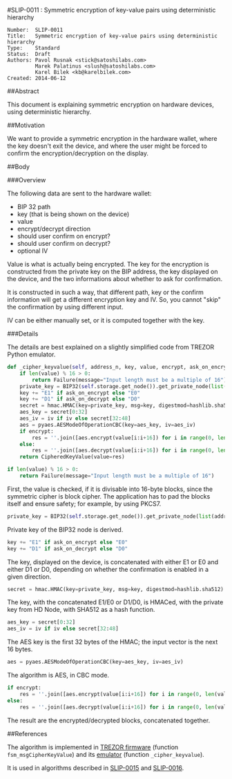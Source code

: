 #SLIP-0011 : Symmetric encryption of key-value pairs using deterministic hierarchy

```
Number:  SLIP-0011
Title:   Symmetric encryption of key-value pairs using deterministic hierarchy
Type:    Standard
Status:  Draft
Authors: Pavol Rusnak <stick@satoshilabs.com>
         Marek Palatinus <slush@satoshilabs.com>
         Karel Bilek <kb@karelbilek.com>
Created: 2014-06-12
```

##Abstract

This document is explaining symmetric encryption on hardware devices, using deterministic hierarchy.

##Motivation

We want to provide a symmetric encryption in the hardware wallet, where the key doesn't exit the device, and where the user might be forced to confirm the encryption/decryption on the display.

##Body

###Overview

The following data are sent to the hardware wallet:

* BIP 32 path
* key (that is being shown on the device)
* value
* encrypt/decrypt direction
* should user confirm on encrypt?
* should user confirm on decrypt?
* optional IV

Value is what is actually being encrypted. The key for the encryption is constructed from the private key on the BIP address, the key displayed on the device, and the two informations about whether to ask for confirmation.

It is constructed in such a way, that different path, key or the confirm information will get a different encryption key and IV. So, you cannot "skip" the confirmation by using different input.

IV can be either manually set, or it is computed together with the key.

###Details

The details are best explained on a slightly simplified code from TREZOR Python emulator.

````python
def _cipher_keyvalue(self, address_n, key, value, encrypt, ask_on_encrypt, ask_on_decrypt, iv):
    if len(value) % 16 > 0:
        return Failure(message="Input length must be a multiple of 16")
    private_key = BIP32(self.storage.get_node()).get_private_node(list(address_n)).private_key
    key += "E1" if ask_on_encrypt else "E0"
    key += "D1" if ask_on_decrypt else "D0"
    secret = hmac.HMAC(key=private_key, msg=key, digestmod=hashlib.sha512).digest()
    aes_key = secret[0:32]
    aes_iv = iv if iv else secret[32:48]
    aes = pyaes.AESModeOfOperationCBC(key=aes_key, iv=aes_iv)
    if encrypt:
        res = ''.join([aes.encrypt(value[i:i+16]) for i in range(0, len(value), 16)])
    else:
        res = ''.join([aes.decrypt(value[i:i+16]) for i in range(0, len(value), 16)])
    return CipheredKeyValue(value=res)
````

````python
if len(value) % 16 > 0:
    return Failure(message="Input length must be a multiple of 16")
````

First, the value is checked, if it is divisable into 16-byte blocks, since the symmetric cipher is block cipher. The application has to pad the blocks itself and ensure safety; for example, by using PKCS7.

````python
private_key = BIP32(self.storage.get_node()).get_private_node(list(address_n)).private_key
````

Private key of the BIP32 node is derived.

````python
key += "E1" if ask_on_encrypt else "E0"
key += "D1" if ask_on_decrypt else "D0"
````

The key, displayed on the device, is concatenated with either E1 or E0 and either D1 or D0, depending on whether the confirmation is enabled in a given direction.

````python
secret = hmac.HMAC(key=private_key, msg=key, digestmod=hashlib.sha512).digest()
````

The key, with the concatenated E1/E0 or D1/D0, is HMACed, with the private key from HD Node, with SHA512 as a hash function.

````python
aes_key = secret[0:32]
aes_iv = iv if iv else secret[32:48]
````

The AES key is the first 32 bytes of the HMAC; the input vector is the next 16 bytes.

````python
aes = pyaes.AESModeOfOperationCBC(key=aes_key, iv=aes_iv)
````

The algorithm is AES, in CBC mode.

````python
if encrypt:
    res = ''.join([aes.encrypt(value[i:i+16]) for i in range(0, len(value), 16)])
else:
    res = ''.join([aes.decrypt(value[i:i+16]) for i in range(0, len(value), 16)])
````

The result are the encrypted/decrypted blocks, concatenated together.

##References

The algorithm is implemented in [TREZOR firmware](https://github.com/trezor/trezor-mcu/blob/master/firmware/fsm.c) (function `fsm_msgCipherKeyValue`) and its [emulator](https://github.com/trezor/trezor-emu/blob/master/trezor/machine.py#L781) (function `_cipher_keyvalue`).

It is used in algorithms described in [SLIP-0015](slip-0015.md) and [SLIP-0016](slip-0016.md).
